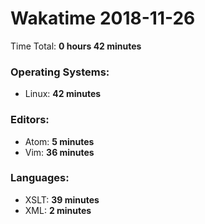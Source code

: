 # Wakatime 2018-11-26

Time Total: **0 hours 42 minutes**

### Operating Systems:
- Linux: **42 minutes** 

### Editors:
- Atom: **5 minutes** 
- Vim: **36 minutes** 

### Languages:
- XSLT: **39 minutes** 
- XML: **2 minutes** 

